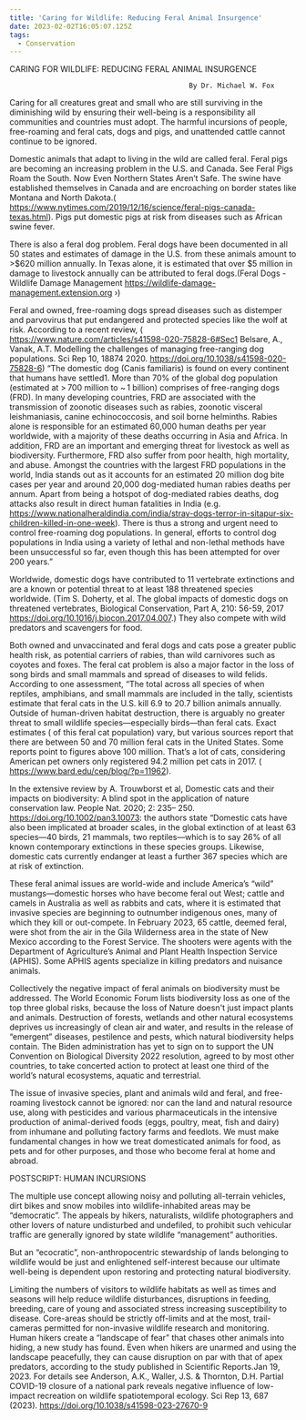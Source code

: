 ```yaml
---
title: 'Caring for Wildlife: Reducing Feral Animal Insurgence'
date: 2023-02-02T16:05:07.125Z
tags:
  - Conservation
---
```

 CARING FOR WILDLIFE: REDUCING FERAL ANIMAL INSURGENCE

                                                By Dr. Michael W. Fox 
Caring for all creatures great and small who are still surviving in the diminishing wild by ensuring their well-being is a responsibility all communities and countries must adopt. The harmful incursions of people, free-roaming and feral cats, dogs and pigs, and unattended cattle cannot continue to be ignored.

Domestic animals that adapt to living in the wild are called feral.  Feral pigs are becoming an increasing problem in the U.S. and Canada. See Feral Pigs Roam the South. Now Even Northern States Aren’t Safe. The swine have established themselves in Canada and are encroaching on border states like Montana and North Dakota.( https://www.nytimes.com/2019/12/16/science/feral-pigs-canada-texas.html). Pigs put domestic pigs at risk from diseases such as African swine fever.


There is also a feral dog problem. Feral dogs have been documented in all 50 states and estimates of damage in the U.S. from these animals amount to >$620 million annually. In Texas alone, it is estimated that over $5 million in damage to livestock annually can be attributed to feral dogs.(Feral Dogs - Wildlife Damage Management https://wildlife-damage-management.extension.org ›) 

Feral and owned, free-roaming dogs spread diseases such as distemper and parvovirus that put endangered and protected species like the wolf at risk.
According to a recent review, ( https://www.nature.com/articles/s41598-020-75828-6#Sec1 Belsare, A., Vanak, A.T. Modelling the challenges of managing free-ranging dog populations. Sci Rep 10, 18874 2020. https://doi.org/10.1038/s41598-020-75828-6)   “The domestic dog (Canis familiaris) is found on every continent that humans have settled1. More than 70% of the global dog population (estimated at > 700 million to ~ 1 billion) comprises of free-ranging dogs (FRD). In many developing countries, FRD are associated with the transmission of zoonotic diseases such as rabies, zoonotic visceral leishmaniasis, canine echinococcosis, and soil borne helminths. Rabies alone is responsible for an estimated 60,000 human deaths per year worldwide, with a majority of these deaths occurring in Asia and Africa. In addition, FRD are an important and emerging threat for livestock as well as biodiversity. Furthermore, FRD also suffer from poor health, high mortality, and abuse. Amongst the countries with the largest FRD populations in the world, India stands out as it accounts for an estimated 20 million dog bite cases per year and around 20,000 dog-mediated human rabies deaths per annum. Apart from being a hotspot of dog-mediated rabies deaths, dog attacks also result in direct human fatalities in India (e.g. https://www.nationalheraldindia.com/india/stray-dogs-terror-in-sitapur-six-children-killed-in-one-week). There is thus a strong and urgent need to control free-roaming dog populations. In general, efforts to control dog populations in India using a variety of lethal and non-lethal methods have been unsuccessful so far, even though this has been attempted for over 200 years.” 


Worldwide, domestic dogs have contributed to 11 vertebrate extinctions and are a known or potential threat to at least 188 threatened species worldwide. (Tim S. Doherty, et al. The global impacts of domestic dogs on threatened vertebrates, Biological Conservation, Part A, 210: 56-59, 2017 https://doi.org/10.1016/j.biocon.2017.04.007.)  They also compete with wild predators and scavengers for food. 


Both owned and unvaccinated and feral dogs and cats pose a greater public health risk, as potential carriers of rabies, than wild carnivores such as coyotes and foxes. The feral cat problem is also a major factor in the loss of song birds and small mammals and spread of diseases to wild felids. According to one assessment,  “The total across all species of when reptiles, amphibians, and small mammals are included in the tally, scientists estimate that feral cats in the U.S. kill 6.9 to 20.7 billion animals annually. Outside of human-driven habitat destruction, there is arguably no greater threat to small wildlife species—especially birds—than feral cats. Exact estimates ( of this feral cat population) vary, but various sources report that there are between 50 and 70 million feral cats in the United States. Some reports point to figures above 100 million. That’s a lot of cats, considering American pet owners only registered 94.2 million pet cats in 2017. ( https://www.bard.edu/cep/blog/?p=11962). 


In the extensive review by A. Trouwborst et al, Domestic cats and their impacts on biodiversity: A blind spot in the application of nature conservation law. People Nat. 2020; 2: 235– 250. https://doi.org/10.1002/pan3.10073: the authors state “Domestic cats have also been implicated at broader scales, in the global extinction of at least 63 species—40 birds, 21 mammals, two reptiles—which is to say 26% of all known contemporary extinctions in these species groups. Likewise, domestic cats currently endanger at least a further 367 species which are at risk of extinction. 


These feral animal issues are world-wide and include America’s “wild” mustangs—domestic horses who have become feral out West; cattle and camels in Australia as well as rabbits and cats, where it is estimated that invasive species are beginning to outnumber indigenous ones, many of which they kill or out-compete. In February 2023, 65 cattle, deemed feral, were shot from the air in the Gila Wilderness area in the state of New Mexico according to the Forest Service. The shooters were agents with the Department of Agriculture’s Animal and Plant Health Inspection Service (APHIS). Some APHIS agents specialize in killing predators and nuisance animals.

Collectively the negative impact of feral animals on biodiversity must be addressed. The World Economic Forum lists biodiversity loss as one of the top three global risks, because the loss of Nature doesn't just impact plants and animals. Destruction of forests, wetlands and other natural ecosystems deprives us increasingly of clean air and water, and results in the release of “emergent” diseases, pestilence and pests, which natural biodiversity helps contain. The Biden administration has yet to sign on to support the UN Convention on Biological Diversity 2022 resolution, agreed to by most other countries, to take concerted action to protect at least one third of the world’s natural ecosystems, aquatic and terrestrial. 

The issue of invasive species, plant and animals wild and feral, and free-roaming livestock cannot be ignored: nor can the land and natural resource use, along with pesticides and various pharmaceuticals in the intensive production of animal-derived foods (eggs, poultry, meat, fish and dairy) from inhumane and polluting factory farms and feedlots. We must make fundamental changes in how we treat domesticated animals for food, as pets and for other purposes, and those who become feral at home and abroad.




POSTSCRIPT: HUMAN INCURSIONS

The multiple use concept allowing noisy and polluting all-terrain vehicles, dirt bikes and snow mobiles into wildlife-inhabited areas may be “democratic”. The appeals by hikers, naturalists, wildlife photographers and other lovers of nature undisturbed and undefiled, to prohibit such vehicular traffic are generally ignored by state wildlife “management” authorities.

 But an “ecocratic”, non-anthropocentric stewardship of lands belonging to wildlife would be just and enlightened self-interest because our ultimate well-being is dependent upon restoring and protecting natural biodiversity.


Limiting the numbers of visitors to wildlife habitats as well as times and seasons will help reduce wildlife disturbances, disruptions in feeding, breeding, care of young and associated stress increasing susceptibility to disease. Core-areas should be strictly off-limits and at the most, trail-cameras permitted for non-invasive wildlife research and monitoring. Human hikers create a “landscape of fear” that chases other animals into hiding, a new study has found. Even when hikers are unarmed and using the landscape peacefully, they can cause disruption on par with that of apex predators, according to the study published in Scientific Reports.Jan 19, 2023. For details see Anderson, A.K., Waller, J.S. & Thornton, D.H. Partial COVID-19 closure of a national park reveals negative influence of low-impact recreation on wildlife spatiotemporal ecology. Sci Rep 13, 687 (2023). https://doi.org/10.1038/s41598-023-27670-9

